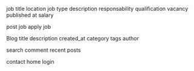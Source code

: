 job 
  title
  location 
  job type 
  description 
  responsability 
  qualification 
  vacancy 
  published at
  salary 


  post job 
  apply job 

Blog 
  title 
  description 
  created_at 
  category 
  tags 
  author

  search 
  comment 
  recent posts 


contact 
home 
login 
